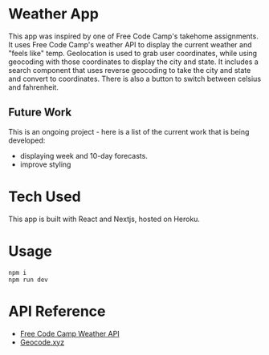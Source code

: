 # Weather App

This app was inspired by one of Free Code Camp's takehome assignments. It uses Free Code Camp's weather API to display the current weather and "feels like" temp. Geolocation is used to grab user coordinates, while using geocoding with those coordinates to display the city and state. It includes a search component that uses reverse geocoding to take the city and state and convert to coordinates. There is also a button to switch between celsius and fahrenheit.

## Future Work

This is an ongoing project - here is a list of the current work that is being developed:
* displaying week and 10-day forecasts.
* improve styling

# Tech Used

This app is built with React and Nextjs, hosted on Heroku.

# Usage

```
npm i
npm run dev
```

# API Reference 

* [Free Code Camp Weather API](https://weather-proxy.freecodecamp.rocks/)
* [Geocode.xyz](https://geocode.xyz/api)
